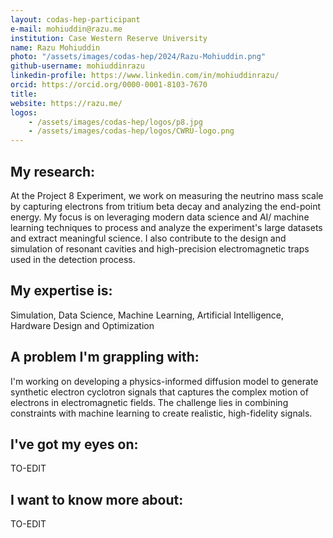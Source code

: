 ```yaml
---
layout: codas-hep-participant
e-mail: mohiuddin@razu.me
institution: Case Western Reserve University
name: Razu Mohiuddin
photo: "/assets/images/codas-hep/2024/Razu-Mohiuddin.png"
github-username: mohiuddinrazu
linkedin-profile: https://www.linkedin.com/in/mohiuddinrazu/
orcid: https://orcid.org/0000-0001-8103-7670
title:
website: https://razu.me/
logos:
    - /assets/images/codas-hep/logos/p8.jpg
    - /assets/images/codas-hep/logos/CWRU-logo.png
---
```


## My research:
At the Project 8 Experiment, we work on measuring the neutrino mass scale by capturing electrons from tritium beta decay and analyzing the end-point energy. My focus is on leveraging modern data science and AI/ machine learning techniques to process and analyze the experiment's large datasets and extract meaningful science. I also contribute to the design and simulation of resonant cavities and high-precision electromagnetic traps used in the detection process.

## My expertise is:
Simulation, Data Science, Machine Learning, Artificial Intelligence, Hardware Design and Optimization

## A problem I'm grappling with:
I'm working on developing a physics-informed diffusion model to generate synthetic electron cyclotron signals that captures the complex motion of electrons in electromagnetic fields. The challenge lies in combining constraints with machine learning to create realistic, high-fidelity signals.

## I've got my eyes on:
TO-EDIT

## I want to know more about:
TO-EDIT

